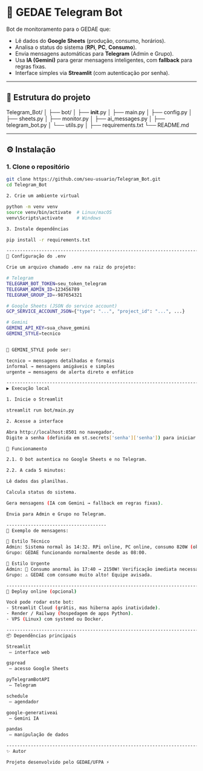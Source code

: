 # 🤖 GEDAE Telegram Bot

Bot de monitoramento para o GEDAE que:
- Lê dados do **Google Sheets** (produção, consumo, horários).
- Analisa o status do sistema (**RPi**, **PC**, **Consumo**).
- Envia mensagens automáticas para **Telegram** (Admin e Grupo).
- Usa **IA (Gemini)** para gerar mensagens inteligentes, com **fallback** para regras fixas.
- Interface simples via **Streamlit** (com autenticação por senha).

---

## 📂 Estrutura do projeto

Telegram_Bot/
│
├── bot/
│   ├── __init__.py
│   ├── main.py
│   ├── config.py
│   ├── sheets.py
│   ├── monitor.py
│   ├── ai_messages.py
│   ├── telegram_bot.py
│   └── utils.py
│
├── requirements.txt
└── README.md


---

## ⚙️ Instalação

### 1. Clone o repositório
```bash
git clone https://github.com/seu-usuario/Telegram_Bot.git
cd Telegram_Bot

2. Crie um ambiente virtual

python -m venv venv
source venv/bin/activate  # Linux/macOS
venv\Scripts\activate     # Windows

3. Instale dependências

pip install -r requirements.txt

------------------------------------------------------------------------
🔑 Configuração do .env

Crie um arquivo chamado .env na raiz do projeto:

# Telegram
TELEGRAM_BOT_TOKEN=seu_token_telegram
TELEGRAM_ADMIN_ID=123456789
TELEGRAM_GROUP_ID=-987654321

# Google Sheets (JSON do service account)
GCP_SERVICE_ACCOUNT_JSON={"type": "...", "project_id": "...", ...}

# Gemini
GEMINI_API_KEY=sua_chave_gemini
GEMINI_STYLE=tecnico


🔹 GEMINI_STYLE pode ser:

tecnico → mensagens detalhadas e formais
informal → mensagens amigáveis e simples
urgente → mensagens de alerta direto e enfático

------------------------------------------------------------------------
▶️ Execução local

1. Inicie o Streamlit

streamlit run bot/main.py

2. Acesse a interface

Abra http://localhost:8501 no navegador.
Digite a senha (definida em st.secrets['senha']['senha']) para iniciar o robô.

🤖 Funcionamento

2.1. O bot autentica no Google Sheets e no Telegram.

2.2. A cada 5 minutos:

Lê dados das planilhas.

Calcula status do sistema.

Gera mensagens (IA com Gemini → fallback em regras fixas).

Envia para Admin e Grupo no Telegram.

-------------------------------------
🧪 Exemplo de mensagens:

🔹 Estilo Técnico
Admin: Sistema normal às 14:32. RPi online, PC online, consumo 820W (ok).
Grupo: GEDAE funcionando normalmente desde as 08:00.

🔹 Estilo Urgente
Admin: 🚨 Consumo anormal às 17:40 → 2150W! Verificação imediata necessária.
Grupo: ⚠️ GEDAE com consumo muito alto! Equipe avisada.

------------------------------------------------------------------------
🚀 Deploy online (opcional)

Você pode rodar este bot:
- Streamlit Cloud (grátis, mas hiberna após inatividade).
- Render / Railway (hospedagem de apps Python).
- VPS (Linux) com systemd ou Docker.

------------------------------------------------------------------------
📦 Dependências principais

Streamlit
 – interface web

gspread
 – acesso Google Sheets

pyTelegramBotAPI
 – Telegram

schedule
 – agendador

google-generativeai
 – Gemini IA

pandas
 – manipulação de dados

------------------------------------------------------------------------
✨ Autor

Projeto desenvolvido pelo GEDAE/UFPA ⚡
